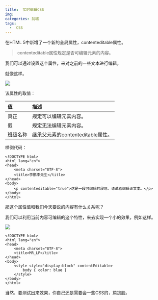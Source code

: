 ```yaml
---
title:  实时编辑CSS
img: 
categories: 前端
tags:
  -  CSS
---
```

<p><font style="vertical-align: inherit;"><font style="vertical-align: inherit;">在HTML 5中新增了一个新的全局属性，contenteditable属性。</font></font></p><blockquote>
<p><font style="vertical-align: inherit;"><font style="vertical-align: inherit;">contenteditable属性规定是否可编辑元素的内容。</font></font></p>
</blockquote><p><font style="vertical-align: inherit;"><font style="vertical-align: inherit;">我们可以通过设置这个属性，来对之前的一些文本进行编辑。</font></font></p><p><font style="vertical-align: inherit;"><font style="vertical-align: inherit;">就像这样。</font></font></p><div class="image-package">
<div class="image-container" style="max-width: 700px; max-height: 309px; background-color: transparent;">

<div class="image-view" data-width="705" data-height="309"><img data-original-src="//upload-images.jianshu.io/upload_images/693359-b4cbbc3407ca1fc6.gif" data-original-width="705" data-original-height="309" data-original-format="image/gif" data-original-filesize="61752" class="" style="cursor: zoom-in;" src="//upload-images.jianshu.io/upload_images/693359-b4cbbc3407ca1fc6.gif?imageMogr2/auto-orient/strip%7CimageView2/2/w/705/format/webp"></div>
</div>
<div class="image-caption"></div>
</div><p><font style="vertical-align: inherit;"><font style="vertical-align: inherit;">该属性的取值：</font></font></p><table>
<thead>
<tr>
<th style="text-align:left"><font style="vertical-align: inherit;"><font style="vertical-align: inherit;">值</font></font></th>
<th style="text-align:left"><font style="vertical-align: inherit;"><font style="vertical-align: inherit;">描述</font></font></th>
</tr>
</thead>
<tbody>
<tr>
<td style="text-align:left"><font style="vertical-align: inherit;"><font style="vertical-align: inherit;">真正</font></font></td>
<td style="text-align:left"><font style="vertical-align: inherit;"><font style="vertical-align: inherit;">规定可以编辑元素内容。</font></font></td>
</tr>
<tr>
<td style="text-align:left"><font style="vertical-align: inherit;"><font style="vertical-align: inherit;">假</font></font></td>
<td style="text-align:left"><font style="vertical-align: inherit;"><font style="vertical-align: inherit;">规定无法编辑元素内容。</font></font></td>
</tr>
<tr>
<td style="text-align:left"><font style="vertical-align: inherit;"><font style="vertical-align: inherit;">班级名称</font></font></td>
<td style="text-align:left"><font style="vertical-align: inherit;"><font style="vertical-align: inherit;">继承父元素的contenteditable属性。</font></font></td>
</tr>
</tbody>
</table><p><font style="vertical-align: inherit;"><font style="vertical-align: inherit;">样例代码：</font></font></p><pre class="hljs xml"><code class="xml"><span class="hljs-meta">&lt;!DOCTYPE html&gt;</span>
<span class="hljs-tag">&lt;<span class="hljs-name">html</span> <span class="hljs-attr">lang</span>=<span class="hljs-string">"en"</span>&gt;</span>
<span class="hljs-tag">&lt;<span class="hljs-name">head</span>&gt;</span>
    <span class="hljs-tag">&lt;<span class="hljs-name">meta</span> <span class="hljs-attr">charset</span>=<span class="hljs-string">"UTF-8"</span>&gt;</span>
    <span class="hljs-tag">&lt;<span class="hljs-name">title</span>&gt;</span>李鹏李先生<span class="hljs-tag">&lt;/<span class="hljs-name">title</span>&gt;</span>
<span class="hljs-tag">&lt;/<span class="hljs-name">head</span>&gt;</span>
<span class="hljs-tag">&lt;<span class="hljs-name">body</span>&gt;</span>
    <span class="hljs-tag">&lt;<span class="hljs-name">p</span> <span class="hljs-attr">contenteditable</span>=<span class="hljs-string">"true"</span>&gt;</span>这是一段可编辑的段落。请试着编辑该文本。<span class="hljs-tag">&lt;/<span class="hljs-name">p</span>&gt;</span>
<span class="hljs-tag">&lt;/<span class="hljs-name">body</span>&gt;</span>
<span class="hljs-tag">&lt;/<span class="hljs-name">html</span>&gt;</span>
</code></pre><p><font style="vertical-align: inherit;"><font style="vertical-align: inherit;">那这个属性值和我们今天要说的内容有什么关系呢？</font></font></p><p><font style="vertical-align: inherit;"><font style="vertical-align: inherit;">我们可以利用当前内容可编辑的这个特性，来去实现一个小的效果，例如这样。</font></font></p><div class="image-package">
<div class="image-container" style="max-width: 660px; max-height: 239px; background-color: transparent;">
<div class="image-view" data-width="660" data-height="239"><img data-original-src="//upload-images.jianshu.io/upload_images/693359-b0f0ff8ad10ea30a.gif" data-original-width="660" data-original-height="239" data-original-format="image/gif" data-original-filesize="96828" class="" style="cursor: zoom-in;" src="//upload-images.jianshu.io/upload_images/693359-b0f0ff8ad10ea30a.gif?imageMogr2/auto-orient/strip%7CimageView2/2/w/660/format/webp"></div>
</div>
<div class="image-caption"></div>
</div><pre class="hljs xml"><code class="xml"><span class="hljs-meta">&lt;!DOCTYPE html&gt;</span>
<span class="hljs-tag">&lt;<span class="hljs-name">html</span> <span class="hljs-attr">lang</span>=<span class="hljs-string">"en"</span>&gt;</span>
<span class="hljs-tag">&lt;<span class="hljs-name">head</span>&gt;</span>
    <span class="hljs-tag">&lt;<span class="hljs-name">meta</span> <span class="hljs-attr">charset</span>=<span class="hljs-string">"UTF-8"</span>&gt;</span>
    <span class="hljs-tag">&lt;<span class="hljs-name">title</span>&gt;</span>MR_LP<span class="hljs-tag">&lt;/<span class="hljs-name">title</span>&gt;</span>
<span class="hljs-tag">&lt;/<span class="hljs-name">head</span>&gt;</span>
<span class="hljs-tag">&lt;<span class="hljs-name">body</span>&gt;</span>
    <span class="hljs-tag">&lt;<span class="hljs-name">style</span> <span class="hljs-attr">style</span>=<span class="hljs-string">"display:block"</span> <span class="hljs-attr">contentEditable</span>&gt;</span><span class="css">
        <span class="hljs-selector-tag">body</span> { <span class="hljs-attribute">color</span>: blue }
    </span><span class="hljs-tag">&lt;/<span class="hljs-name">style</span>&gt;</span>
<span class="hljs-tag">&lt;/<span class="hljs-name">body</span>&gt;</span>
<span class="hljs-tag">&lt;/<span class="hljs-name">html</span>&gt;</span>
</code></pre><p><font style="vertical-align: inherit;"><font style="vertical-align: inherit;">当然，要测试出来效果，你自己还是需要会一些CSS的，尴尬脸。</font></font></p>